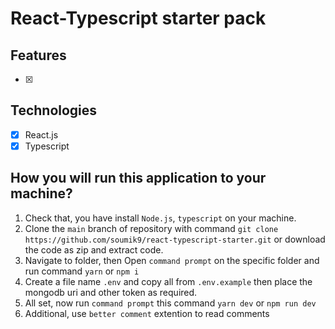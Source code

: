 # React-Typescript starter pack

## Features

- [x]

## Technologies

- [x] React.js
- [x] Typescript

## How you will run this application to your machine?

1. Check that, you have install `Node.js`, `typescript` on your machine.
2. Clone the `main` branch of repository with command `git clone https://github.com/soumik9/react-typescript-starter.git` or download the code as zip and extract code.
3. Navigate to folder, then Open `command prompt` on the specific folder and run command `yarn` or `npm i`
4. Create a file name `.env` and copy all from `.env.example` then place the mongodb uri and other token as required.
5. All set, now run `command prompt` this command `yarn dev` or `npm run dev`
6. Additional, use `better comment` extention to read comments
